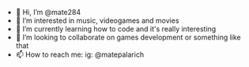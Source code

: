- 👋 Hi, I’m @mate284
- 👀 I’m interested in music, videogames and movies
- 🌱 I’m currently learning how to code and it's really interesting
- 💞️ I’m looking to collaborate on games development or something like that 
- 📫 How to reach me: ig: @matepalarich

<!---
mate284/mate284 is a ✨ special ✨ repository because its `README.md` (this file) appears on your GitHub profile.
You can click the Preview link to take a look at your changes.
--->
